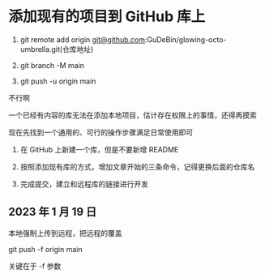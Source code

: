 # 添加现有的项目到 GitHub 库上

1. git remote add origin git@github.com:GuDeBin/glowing-octo-umbrella.git(仓库地址)

2. git branch -M main

3. git push -u origin main

不行啊

一个已经有内容的库无法在添加本地项目，估计存在权限上的事情，还得再摸索

现在先找到一个通用的、可行的操作步骤满足日常使用即可

1. 在 GitHub 上新建一个库，但是不要新增 README

2. 按照添加现有库的方式，增加文章开始的三条命令，记得更换后面的仓库名

3. 完成提交，建立和远程库的链接进行开发

## 2023 年 1 月 19 日

本地强制上传到远程，把远程的覆盖

git push -f origin main

关键在于 -f 参数
